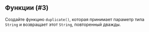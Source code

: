 ## Функции (#3)

Создайте функцию `duplicate()`, которая принимает параметр типа `String` и возвращает этот `String`, повторенный дважды.